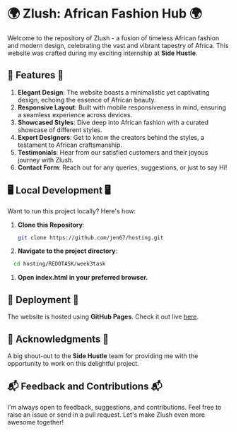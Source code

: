 # 🌍 Zlush: African Fashion Hub 🌍

Welcome to the repository of Zlush - a fusion of timeless African fashion and modern design, celebrating the vast and vibrant tapestry of Africa. This website was crafted during my exciting internship at **Side Hustle**.

## 🌟 Features 🌟

1. **Elegant Design**: The website boasts a minimalistic yet captivating design, echoing the essence of African beauty.
2. **Responsive Layout**: Built with mobile responsiveness in mind, ensuring a seamless experience across devices.
3. **Showcased Styles**: Dive deep into African fashion with a curated showcase of different styles.
4. **Expert Designers**: Get to know the creators behind the styles, a testament to African craftsmanship.
5. **Testimonials**: Hear from our satisfied customers and their joyous journey with Zlush.
6. **Contact Form**: Reach out for any queries, suggestions, or just to say Hi!

## 🖥 Local Development 🖥

Want to run this project locally? Here's how:

1. **Clone this Repository**:

   ```bash
   git clone https://github.com/jen67/hosting.git
   ```

1. **Navigate to the project directory**:

  ```bash
    cd hosting/REDOTASK/week3task
 ```

1. **Open index.html in your preferred browser.**

## 🚀 Deployment 🚀

The website is hosted using **GitHub Pages**. Check it out live [here](https://jen67.github.io/hosting/REDOTASK/week3task).

## 🙌 Acknowledgments 🙌

A big shout-out to the **Side Hustle** team for providing me with the opportunity to work on this delightful project.

## 📬 Feedback and Contributions 📬

I'm always open to feedback, suggestions, and contributions. Feel free to raise an issue or send in a pull request. Let's make Zlush even more awesome together!
